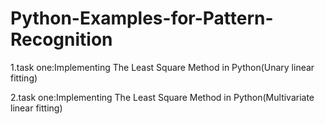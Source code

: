 # Python-Examples-for-Pattern-Recognition

1.task one:Implementing The Least Square Method in Python(Unary linear fitting)

2.task one:Implementing The Least Square Method in Python(Multivariate linear fitting)
